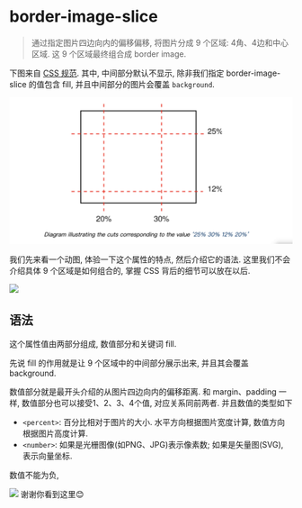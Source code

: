 # border-image-slice
> 通过指定图片四边向内的偏移偏移, 将图片分成 9 个区域: 4角、4边和中心区域. 这 9 个区域最终组合成 border image.

下图来自 [CSS 规范](https://drafts.csswg.org/css-backgrounds/#the-border-image-source). 其中, 中间部分默认不显示, 除非我们指定 border-image-slice 的值包含 fill, 并且中间部分的图片会覆盖 `background`.

![](../image/Snipaste_2024-01-06_10-24-29.png)

我们先来看一个动图, 体验一下这个属性的特点, 然后介绍它的语法. 这里我们不会介绍具体 9 个区域是如何组合的, 掌握 CSS 背后的细节可以放在以后.

![](../image/border-image-slice1.gif)

## 语法
这个属性值由两部分组成, 数值部分和关键词 fill.

先说 fill 的作用就是让 9 个区域中的中间部分展示出来, 并且其会覆盖 background.

数值部分就是最开头介绍的从图片四边向内的偏移距离. 和 margin、padding 一样, 数值部分也可以接受1、2、3、4个值, 对应关系同前两者. 并且数值的类型如下
- `<percent>`: 百分比相对于图片的大小. 水平方向根据图片宽度计算, 数值方向根据图片高度计算.
- `<number>`: 如果是光栅图像(如PNG、JPG)表示像素数; 如果是矢量图(SVG), 表示向量坐标.



数值不能为负,

![](../image/)
谢谢你看到这里😊
